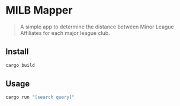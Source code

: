 # MILB Mapper

> A simple app to determine the distance between Minor League Affiliates for each
> major league club.

## Install

```sh
cargo build
```

## Usage

```sh
cargo run "[search query]"
```
